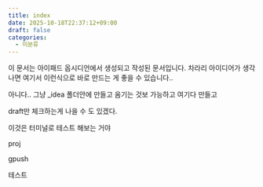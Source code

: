 ```yaml
---
title: index
date: 2025-10-18T22:37:12+09:00
draft: false
categories:
  - 미분류
---
```


이 문서는 아이패드 옵시디언에서 생성되고 작성된 문서입니다. 
차라리 아이디어가 생각나면 여기서 이런식으로 바로 만드는 게 좋을 수 있습니다..

아니다.. 그냥 _idea 폴더안에 만들고 옴기는 것보 가능하고
여기다 만들고

draft만 체크하는게 나을 수 도 있겠다. 


이것은 터미널로 테스트 해보는 거야  

proj

gpush


테스트 
